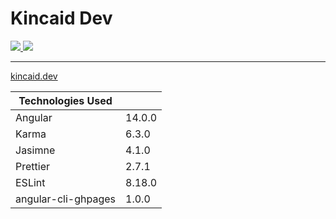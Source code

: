 <h1>Kincaid Dev</h1>
<p>
    <a href="https://github.com/mdkincaid/kincaid-site/deployments" alt="Deployments">
        <img src="https://img.shields.io/github/deployments/mdkincaid/kincaid-site/github-pages?label=deployment" />
    </a>
    <a href="https://github.com/mdkincaid/kincaid-site/actions/workflows/main.yml" alt="Unit Tests">
        <img src="https://img.shields.io/github/workflow/status/mdkincaid/kincaid-site/Run%20Unit%20Tests?label=unit%20tests" />
    </a>
</p>
<hr/>

<a href="https://www.kincaid.dev">kincaid.dev</a>

| Technologies Used   |        |
| ------------------- | ------ |
| Angular             | 14.0.0 |
| Karma               | 6.3.0  |
| Jasimne             | 4.1.0  |
| Prettier            | 2.7.1  |
| ESLint              | 8.18.0 |
| angular-cli-ghpages | 1.0.0  |
